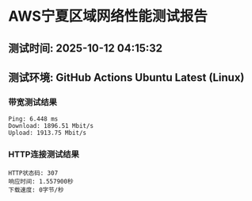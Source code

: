 # AWS宁夏区域网络性能测试报告
## 测试时间: 2025-10-12 04:15:32
## 测试环境: GitHub Actions Ubuntu Latest (Linux)

### 带宽测试结果
```
Ping: 6.448 ms
Download: 1896.51 Mbit/s
Upload: 1913.75 Mbit/s
```

### HTTP连接测试结果
```
HTTP状态码: 307
响应时间: 1.557900秒
下载速度: 0字节/秒
```

